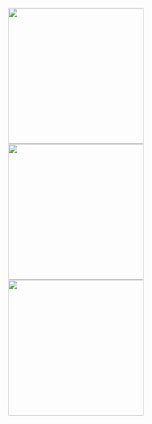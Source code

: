 <img src="https://api.eu.badgr.io/public/assertions/Npv2nW3aSb-Djp4Jmws5Gg/image" width="275" display="inline"/><img src="https://api.eu.badgr.io/public/assertions/B3WpAh0XT0-_bHYroPdWdQ/image" width="275" /><img src="https://api.eu.badgr.io/public/badges/qjXX3AiKSr2CEMbujVuZNA/image" width="275" />
